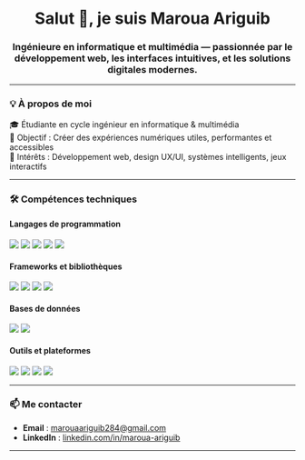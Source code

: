 <h1 align="center">Salut 👋, je suis Maroua Ariguib</h1>
<h3 align="center">Ingénieure en informatique et multimédia — passionnée par le développement web, les interfaces intuitives, et les solutions digitales modernes.</h3>

---

### 💡 À propos de moi

🎓 Étudiante en cycle ingénieur en informatique & multimédia  
🎯 Objectif : Créer des expériences numériques utiles, performantes et accessibles  
🧠 Intérêts : Développement web, design UX/UI, systèmes intelligents, jeux interactifs  

---

### 🛠️ Compétences techniques

#### Langages de programmation

<p>
  <img src="https://img.shields.io/badge/HTML5-E34F26?style=flat&logo=html5&logoColor=white"/>
  <img src="https://img.shields.io/badge/CSS3-1572B6?style=flat&logo=css3&logoColor=white"/>
  <img src="https://img.shields.io/badge/JavaScript-F7DF1E?style=flat&logo=javascript&logoColor=black"/>
  <img src="https://img.shields.io/badge/TypeScript-3178C6?style=flat&logo=typescript&logoColor=white"/>
  <img src="https://img.shields.io/badge/C%23-239120?style=flat&logo=c-sharp&logoColor=white"/>
</p>

#### Frameworks et bibliothèques

<p>
  <img src="https://img.shields.io/badge/Angular-DD0031?style=flat&logo=angular&logoColor=white"/>
  <img src="https://img.shields.io/badge/Node.js-339933?style=flat&logo=node-dot-js&logoColor=white"/>
  <img src="https://img.shields.io/badge/Express-000000?style=flat&logo=express&logoColor=white"/>
  <img src="https://img.shields.io/badge/Unity-000000?style=flat&logo=unity&logoColor=white"/>
</p>

#### Bases de données

<p>
  <img src="https://img.shields.io/badge/MongoDB-47A248?style=flat&logo=mongodb&logoColor=white"/>
  <img src="https://img.shields.io/badge/MySQL-00758F?style=flat&logo=mysql&logoColor=white"/>
</p>

#### Outils et plateformes

<p>
  <img src="https://img.shields.io/badge/Git-F05032?style=flat&logo=git&logoColor=white"/>
  <img src="https://img.shields.io/badge/GitHub-181717?style=flat&logo=github&logoColor=white"/>
  <img src="https://img.shields.io/badge/Figma-F24E1E?style=flat&logo=figma&logoColor=white"/>
  <img src="https://img.shields.io/badge/VS%20Code-007ACC?style=flat&logo=visual-studio-code&logoColor=white"/>
</p>

---

### 📫 Me contacter

- **Email** : [marouaariguib284@gmail.com](mailto:marouaariguib284@gmail.com)  
- **LinkedIn** : [linkedin.com/in/maroua-ariguib](https://www.linkedin.com/in/maroua-ariguib)

---

